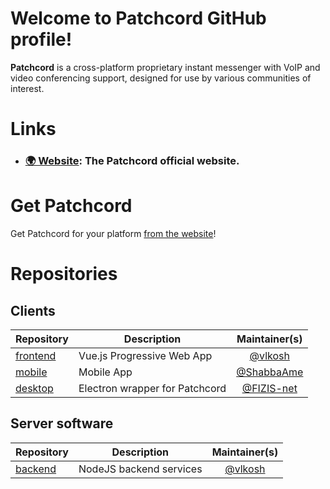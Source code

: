 # Welcome to Patchcord GitHub profile!

**Patchcord** is a cross-platform proprietary instant messenger with VoIP and video conferencing support, designed for use by various communities of interest.

# Links

- ### [🌍 Website](https://patchcord.fun): The Patchcord official website.

# Get Patchcord

Get Patchcord for your platform [from the website](https://patchcord.fun/download)!

# Repositories

## Clients

| Repository                                                   | Description                      |               Maintainer(s)                                                                                                                |
| ------------------------------------------------------------ | -------------------------------- | :---------------------------------------: |
| [frontend](https://github.com/patchcordchat/frontend)        | Vue.js Progressive Web App       | [@vlkosh](https://github.com/vlkosh)      |
| [mobile](https://github.com/patchcordchat/mobile)            | Mobile App                       | [@ShabbaAme](https://github.com/ShabbaAme)|
| [desktop](https://github.com/patchcordchat/desktop)          | Electron wrapper for Patchcord   | [@FIZIS-net](https://github.com/vlkosh)   |

## Server software

| Repository                                          | Description             |               Maintainer(s)                      |
| --------------------------------------------------- | ----------------------- | :----------------------------------------------: |
| [backend](https://github.com/patchcordchat/backend) | NodeJS backend services | [@vlkosh](https://github.com/vlkosh)       |
